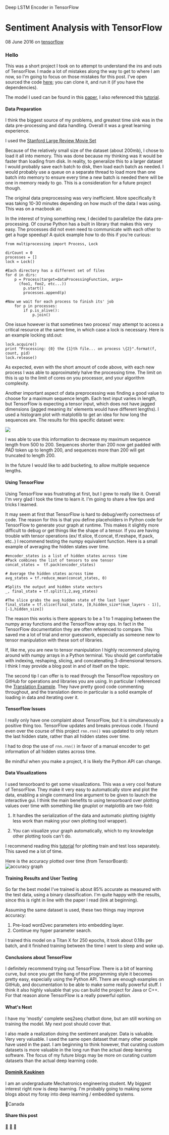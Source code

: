 Deep LSTM Encoder in TensorFlow

# Sentiment Analysis with TensorFlow

 08 June 2016 on [tensorflow](http://domkaukinen.com/tag/tensorflow/)

### Hello

This was a short project I took on to attempt to understand the ins and outs of TensorFlow. I made a lot of mistakes along the way to get to where I am now, so I'm going to focus on those mistakes for this post. I've open sourced the code [here](https://github.com/inikdom/neural-sentiment); you can clone it, and run it (if you have the dependencies).

The model I used can be found in this [paper](https://cs224d.stanford.edu/reports/HongJames.pdf), I also referenced this [tutorial](http://deeplearning.net/tutorial/lstm.html).

#### Data Preparation

I think the biggest source of my problems, and greatest time sink was in the data pre-processing and data handling. Overall it was a great learning experience.

I used the [Stanford Large Review Movie Set](http://ai.stanford.edu/~amaas/data/sentiment/)

Because of the relatively small size of the dataset (about 200mb), I chose to load it all into memory. This was done because my thinking was it would be faster than loading from disk. In reality, to generalize this to a larger dataset I would probably save each batch to disk, then load each batch as needed. I would probably use a queue on a separate thread to load more than one batch into memory to ensure every time a new batch is needed there will be one in memory ready to go. This is a consideration for a future project though.

The original data preprocessing was very inefficient. More specifically It was taking 10-30 minutes depending on how much of the data I was using. This was on a macbook air.

In the interest of trying something new, I decided to parallelize the data pre-processing. Of course Python has a built in library that makes this very easy. The processes did not even need to communicate with each other to get a huge speedup! A quick example how to do this if you're curious:

	from multiprocessing import Process, Lock

	dirCount = 0
	processes = []
	lock = Lock()

	#Each directory has a different set of files
	for d in dirs:
	    p = Process(target=dataProcessingFunction, args=
	      (foo1, foo2, etc...))
	        p.start()
	        processes.append(p)

	#Now we wait for each process to finish its' job
	    for p in processes:
	        if p.is_alive():
	            p.join()

One issue however is that sometimes two process' may attempt to access a critical resource at the same time, in which case a lock is necessary. Here is an example locking std.out:

	lock.acquire()
	print "Processing: {0} the {1}th file... on process \{2}".format(f, count, pid)
	lock.release()

As expected, even with the short amount of code above, with each new process I was able to approximately halve the processing time. The limit on this is up to the limit of cores on you processor, and your algorithm complexity.

Another important aspect of data preprocessing was finding a good value to choose for a maximum sequence length. Each text input varies in length, but TensorFlow is expecting a tensor input, which does not have jagged dimensions (jagged meaning its' elements would have different lengths). I used a histogram plot with matplotlib to get an idea for how long the sequences are. The results for this specific dataset were:

![](../_resources/c26550316d7c392185e8d6d5c20bdb2d.png)

I was able to use this information to decrease my maximum sequence length from 500 to 200. Sequences shorter than 200 now get padded with $PAD$ token up to length 200, and sequences more than 200 will get truncated to length 200.

In the future I would like to add bucketing, to allow multiple sequence lengths.

#### Using TensorFlow

Using TensorFlow was frustrating at first, but I grew to really like it. Overall I'm very glad I took the time to learn it. I'm going to share a few tips and tricks I learned.

It may seem at first that TensorFlow is hard to debug/verify correctness of code. The reason for this is that you define placeholders in Python code for TensorFlow to generate your graph at runtime. This makes it slightly more difficult to debug or get things like the shape of a tensor. If you are having trouble with tensor operations (ex/ tf.slice, tf.concat, tf.reshape, tf.pack, etc..) I recommend testing the numpy equivalent function. Here is a small example of averaging the hidden states over time.

	#encoder_states is a list of hidden states across time
	#Pack combines the list of tensors to one tensor
	concat_states =  tf.pack(encoder_states)

	# Average the hidden states across time
	avg_states = tf.reduce_mean(concat_states, 0)

	#Splits the output and hidden state vectors
	_, final_state = tf.split(1,2,avg_states)

	#The slice grabs the avg hidden state of the last layer
	final_state = tf.slice(final_state, [0,hidden_size*(num_layers - 1)], [-1,hidden_size])

The reason this works is there appears to be a 1 to 1 mapping between the numpy array functions and the TensorFlow array ops. In fact in the TensorFlow documentation they are often referenced to compare. This saved me a lot of trial and error guesswork, especially as someone new to tensor manipulation with these sort of libraries.

If, like me, you are new to tensor manipulation I highly recommend playing around with numpy arrays in a Python terminal. You should get comfortable with indexing, reshaping, slicing, and concatenating 3-dimensional tensors. I think I may provide a blog post in and of itself on the topic.

The second tip I can offer is to read through the TensorFlow repository on GitHub for operations and libraries you are using. In particular I referenced the [Translation Example](https://tensorflow.googlesource.com/tensorflow/+/master/tensorflow/models/rnn/translate/translate.py). They have pretty good code commenting throughout, and the translation demo in particular is a solid example of loading in data and iterating over it.

#### TensorFlow Issues

I really only have one complaint about TensorFlow, but it is simultaneously a positive thing too. TensorFlow updates and breaks previous code. I found even over the course of this project `rnn.rnn()` was updated to only return the last hidden state, rather than all hidden states over time.

I had to drop the use of `rnn.rnn()` in favor of a manual encoder to get information of all hidden states across time.

Be mindful when you make a project, it is likely the Python API can change.

#### Data Visualizations

I used tensorboard to get some visualizations. This was a very cool feature of TensorFlow. They make it very easy to automatically store and plot the data, enabling a single command line argument to be given to launch the interactive gui. I think the main benefits to using tensorboard over plotting values over time with something like gnuplot or matplotlib are two-fold:

1. It handles the serialization of the data and automatic plotting (sightly less work than making your own plotting tool wrapper).

2. You can visualize your graph automatically, which to my knowledge other plotting tools can't do.

I recommend reading this [tutorial](http://newtips.co/st/questions/34471563/logging-training-and-validation-loss-in-tensorboard.html) for plotting train and test loss separately. This saved me a lot of time.

Here is the accuracy plotted over time (from TensorBoard):
![accuracy graph](../_resources/4a7b963744547b24f6f098f69faa76a7.png)

#### Training Results and User Testing

So far the best model I've trained is about 85% accurate as measured with the test data, using a binary classification. I'm quite happy with the results, since this is right in line with the paper I read (link at beginning).

Assuming the same dataset is used, these two things may improve accuracy:
1. Pre-load word2vec parameters into embedding layer.
2. Continue my hyper parameter search.

I trained this model on a Titan X for 250 epochs, it took about 0.18s per batch, and it finished training between the time I went to sleep and woke up.

#### Conclusions about TensorFlow

I definitely recommend trying out TensorFlow. There is a bit of learning curve, but once you get the hang of the programming style it becomes pretty easy, especially using the Python API. There are enough examples on GitHub, and documentation to be able to make some really powerful stuff. I think it also highly valuable that you can build the project for Java or C++. For that reason alone TensorFlow is a really powerful option.

#### What's Next

I have my 'mostly' complete seq2seq chatbot done, but am still working on training the model. My next post should cover that.

I also made a realization doing the sentiment analyzer. Data is valuable. Very very valuable. I used the same open dataset that many other people have used in the past. I am beginning to think however, that curating custom datasets is more valuable in the long run than the actual deep learning software. The focus of my future blogs may be more on curating custom datasets than the actual deep learning code.

#### [Dominik Kaukinen](http://domkaukinen.com/author/dominik/)

I am an undergraduate Mechatronics engineering student. My biggest interest right now is deep learning. I'm probably going to making some blogs about my foray into deep learning / embedded systems.

 Canada

#### Share this post

 [](https://twitter.com/intent/tweet?text=Sentiment%20Analysis%20with%20TensorFlow&url=http://domkaukinen.com/sentiment-analysis-with-tensorflow/)  [](https://www.facebook.com/sharer/sharer.php?u=http://domkaukinen.com/sentiment-analysis-with-tensorflow/)  [](https://plus.google.com/share?url=http://domkaukinen.com/sentiment-analysis-with-tensorflow/)